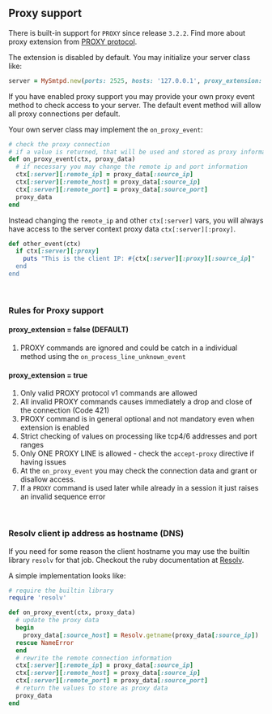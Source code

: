 ## Proxy support

There is built-in support for `PROXY` since release `3.2.2`. Find more about proxy extension from [PROXY protocol](https://github.com/haproxy/haproxy/blob/master/doc/proxy-protocol.txt).

The extension is disabled by default. You may initialize your server class like:

```rb
server = MySmtpd.new(ports: 2525, hosts: '127.0.0.1', proxy_extension: true)
```

If you have enabled proxy support you may provide your own proxy event method to check access to your server. The default event method will allow all proxy connections per default.

Your own server class may implement the `on_proxy_event`:

```rb
# check the proxy connection
# if a value is returned, that will be used and stored as proxy information
def on_proxy_event(ctx, proxy_data)
  # if necessary you may change the remote ip and port information
  ctx[:server][:remote_ip] = proxy_data[:source_ip]
  ctx[:server][:remote_host] = proxy_data[:source_ip]
  ctx[:server][:remote_port] = proxy_data[:source_port]
  proxy_data
end
```

Instead changing the `remote_ip` and other `ctx[:server]` vars, you will always have access to the server context proxy data `ctx[:server][:proxy]`.

```rb
def other_event(ctx)
  if ctx[:server][:proxy]
    puts "This is the client IP: #{ctx[:server][:proxy][:source_ip]"
  end
end
```

<br>

### Rules for Proxy support

#### proxy_extension = false (DEFAULT)

1. PROXY commands are ignored and could be catch in a individual method using the `on_process_line_unknown_event`

#### proxy_extension = true

1. Only valid PROXY protocol v1 commands are allowed
2. All invalid PROXY commands causes immediately a drop and close of the connection (Code 421)
3. PROXY command is in general optional and not mandatory even when extension is enabled
4. Strict checking of values on processing like tcp4/6 addresses and port ranges
5. Only ONE PROXY LINE is allowed - check the `accept-proxy` directive if having issues
6. At the `on_proxy_event` you may check the connection data and grant or disallow access.
7. If a `PROXY` command is used later while already in a session it just raises an invalid sequence error

<br>

### Resolv client ip address as hostname (DNS)

If you need for some reason the client hostname you may use the builtin library `resolv` for that job. Checkout the ruby documentation at [Resolv](https://ruby-doc.org/3.2.2/stdlibs/resolv/Resolv.html).

A simple implementation looks like:

```rb
# require the builtin library
require 'resolv'

def on_proxy_event(ctx, proxy_data)
  # update the proxy data
  begin
    proxy_data[:source_host] = Resolv.getname(proxy_data[:source_ip])
  rescue NameError
  end
  # rewrite the remote connection information
  ctx[:server][:remote_ip] = proxy_data[:source_ip]
  ctx[:server][:remote_host] = proxy_data[:source_ip]
  ctx[:server][:remote_port] = proxy_data[:source_port]
  # return the values to store as proxy data
  proxy_data
end
```

<br>
